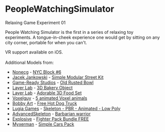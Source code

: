 # PeopleWatchingSimulator
Relaxing Game Experiment 01

People Watching Simulator is the first in a series of relaxing toy experiments. A tongue-in-cheek experience one would get by sitting on any city corner, portable for when you can't.

  <div class="description">VR support available on iOS.</div>
  <br/>
  <div class="credits">
    <div class="credit">Additional Models from:          
      <ul id="creditsAdditionalModelsList">
      <li><a href="https://assetstore.unity.com/publishers/5397">Nonecg</a> - <a href="https://assetstore.unity.com/packages/3d/environments/urban/nyc-block-6-16272">NYC Block #6</a></li><li><a href="https://assetstore.unity.com/publishers/5373">Jacek Jankowski</a> - <a href="https://assetstore.unity.com/packages/3d/environments/urban/simple-modular-street-kit-13811">Simple Modular Street Kit</a></li><li><a href="https://assetstore.unity.com/publishers/9338">Game-Ready Studios</a> - <a href="https://assetstore.unity.com/packages/3d/props/electronics/old-rusted-bowl-24448">Old Rusted Bowl</a></li><li><a href="https://assetstore.unity.com/publishers/5232">Layer Lab</a> - <a href="https://assetstore.unity.com/packages/3d/props/food/3d-bakery-object-17167">3D Bakery Object</a></li><li><a href="https://assetstore.unity.com/publishers/5232">Layer Lab</a> - <a href="https://assetstore.unity.com/packages/3d/props/food/adorable-3d-food-set-31249">Adorable 3D Food Set</a></li><li><a href="https://assetstore.unity.com/publishers/42609">Voxelguy</a> - <a href="https://assetstore.unity.com/packages/3d/characters/animals/5-animated-voxel-animals-145754">5 animated Voxel animals</a></li><li><a href="https://assetstore.unity.com/publishers/24271">Bobby Art</a> - <a href="https://assetstore.unity.com/packages/3d/vehicles/free-hot-dog-truck-73014">Free Hot Dog Truck</a></li><li><a href="https://assetstore.unity.com/publishers/10643">Lugia Games</a> - <a href="https://assetstore.unity.com/packages/3d/characters/humanoids/skeleton-pbr-animated-low-poly-30659">Skeleton - PBR - Animated - Low Poly</a></li><li><a href="https://assetstore.unity.com/publishers/24867">AdvancedSkeleton</a> - <a href="https://assetstore.unity.com/packages/3d/characters/humanoids/barbarian-warrior-75519">Barbarian warrior</a></li><li><a href="https://assetstore.unity.com/publishers/3415">Explosive</a> - <a href="https://assetstore.unity.com/packages/3d/animations/fighter-pack-bundle-free-36286">Fighter Pack Bundle FREE</a></li><li><a href="https://assetstore.unity.com/publishers/29130">Myxerman</a> - <a href="https://assetstore.unity.com/packages/3d/vehicles/land/simple-cars-pack-97669">Simple Cars Pack</a></li></ul>
    </div>
  </div>

